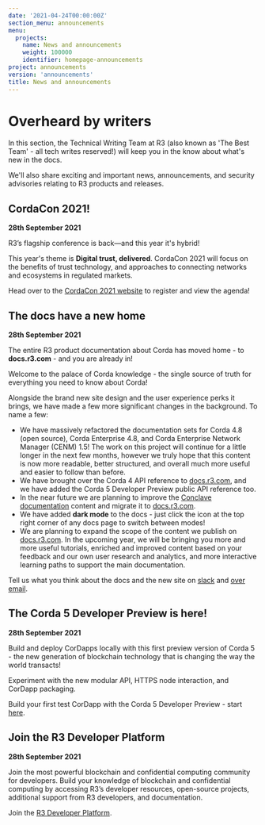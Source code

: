 ```yaml
---
date: '2021-04-24T00:00:00Z'
section_menu: announcements
menu:
  projects:
    name: News and announcements
    weight: 100000
    identifier: homepage-announcements
project: announcements
version: 'announcements'
title: News and announcements
---
```


# Overheard by writers

In this section, the Technical Writing Team at R3 (also known as 'The Best Team' - all tech writes reserved!) will keep you in the know about what's new in the docs.

We'll also share exciting and important news, announcements, and security advisories relating to R3 products and releases.

## CordaCon 2021!

**28th September 2021**

R3’s flagship conference is back—and this year it's hybrid!

This year's theme is **Digital trust, delivered**. CordaCon 2021 will focus on the benefits of trust technology, and approaches to connecting networks and ecosystems in regulated markets.

Head over to the <a href="https://www.cordacon.com/" target="_blank">CordaCon 2021 website</a>  to register and view the agenda!

## The docs have a new home

**28th September 2021**

The entire R3 product documentation about Corda has moved home - to **docs.r3.com** - and you are already in!

Welcome to the palace of Corda knowledge - the single source of truth for everything you need to know about Corda!

Alongside the brand new site design and the user experience perks it brings, we have made a few more significant changes in the background. To name a few:

* We have massively refactored the documentation sets for Corda 4.8 (open source), Corda Enterprise 4.8, and Corda Enterprise Network Manager (CENM) 1.5! The work on this project will continue for a little longer in the next few months, however we truly hope that this content is now more readable, better structured, and overall much more useful and easier to follow than before.
* We have brought over the Corda 4 API reference to [docs.r3.com](https://docs.r3.com/en/api-ref.html), and we have added the Corda 5 Developer Preview public API reference too.
* In the near future we are planning to improve the [Conclave documentation](https://docs.conclave.com) content and migrate it to [docs.r3.com](https://docs.r3.com).
* We have added **dark mode** to the docs - just click the icon at the top right corner of any docs page to switch between modes!
* We are planning to expand the scope of the content we publish on [docs.r3.com](https://docs.r3.com). In the upcoming year, we will be bringing you more and more useful tutorials, enriched and improved content based on your feedback and our own user research and analytics, and more interactive learning paths to support the main documentation.

Tell us what you think about the docs and the new site on [slack](https://cordaledger.slack.com/archives/C01Q3RQ7E8M) and [over email](mailto:corda-docs@r3.com).

## The Corda 5 Developer Preview is here!

**28th September 2021**

Build and deploy CorDapps locally with this first preview version of Corda 5 - the new generation of blockchain technology that is changing the way the world transacts!

Experiment with the new modular API, HTTPS node interaction, and CorDapp packaging.

Build your first test CorDapp with the Corda 5 Developer Preview - start [here](../../en/platform/corda/5.0-dev-preview-1.html).

## Join the R3 Developer Platform

**28th September 2021**

Join the most powerful blockchain and confidential computing community for developers. Build your knowledge of blockchain and confidential computing by accessing R3’s developer resources, open-source projects, additional support from R3 developers, and documentation.

Join the [R3 Developer Platform](https://developer.r3.com/).
